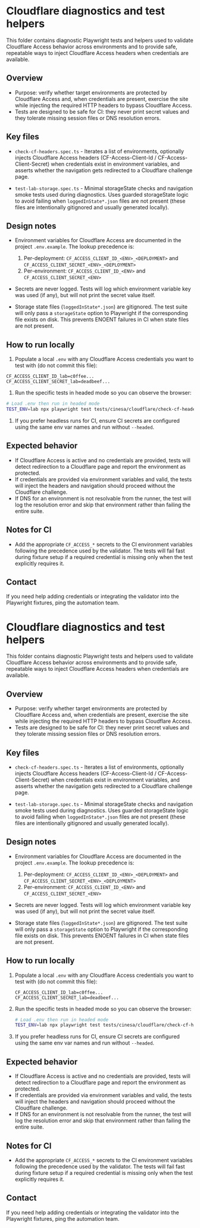 # Cloudflare diagnostics and test helpers

This folder contains diagnostic Playwright tests and helpers used to validate
Cloudflare Access behavior across environments and to provide safe, repeatable
ways to inject Cloudflare Access headers when credentials are available.

## Overview

- Purpose: verify whether target environments are protected by Cloudflare Access
   and, when credentials are present, exercise the site while injecting the
   required HTTP headers to bypass Cloudflare Access.
- Tests are designed to be safe for CI: they never print secret values and they
   tolerate missing session files or DNS resolution errors.

## Key files

- `check-cf-headers.spec.ts` - Iterates a list of environments, optionally
   injects Cloudflare Access headers (CF-Access-Client-Id / CF-Access-Client-Secret)
   when credentials exist in environment variables, and asserts whether the
   navigation gets redirected to a Cloudflare challenge page.

- `test-lab-storage.spec.ts` - Minimal storageState checks and navigation
   smoke tests used during diagnostics. Uses guarded storageState logic to avoid
   failing when `loggedInState*.json` files are not present (these files are
   intentionally gitignored and usually generated locally).

## Design notes

- Environment variables for Cloudflare Access are documented in the project
   `.env.example`. The lookup precedence is:

   1. Per-deployment: `CF_ACCESS_CLIENT_ID_<ENV>_<DEPLOYMENT>` and
       `CF_ACCESS_CLIENT_SECRET_<ENV>_<DEPLOYMENT>`
   2. Per-environment: `CF_ACCESS_CLIENT_ID_<ENV>` and
       `CF_ACCESS_CLIENT_SECRET_<ENV>`

- Secrets are never logged. Tests will log which environment variable key was
   used (if any), but will not print the secret value itself.

- Storage state files (`loggedInState*.json`) are gitignored. The test suite
   will only pass a `storageState` option to Playwright if the corresponding
   file exists on disk. This prevents ENOENT failures in CI when state files
   are not present.

## How to run locally

1. Populate a local `.env` with any Cloudflare Access credentials you want to
    test with (do not commit this file):

```text
CF_ACCESS_CLIENT_ID_lab=c0ffee...
CF_ACCESS_CLIENT_SECRET_lab=deadbeef...
```

1. Run the specific tests in headed mode so you can observe the browser:

```bash
# Load .env then run in headed mode
TEST_ENV=lab npx playwright test tests/cinesa/cloudflare/check-cf-headers.spec.ts --headed
```

1. If you prefer headless runs for CI, ensure CI secrets are configured using
    the same env var names and run without `--headed`.

## Expected behavior

- If Cloudflare Access is active and no credentials are provided, tests will
   detect redirection to a Cloudflare page and report the environment as
   protected.
- If credentials are provided via environment variables and valid, the tests
   will inject the headers and navigation should proceed without the Cloudflare
   challenge.
- If DNS for an environment is not resolvable from the runner, the test will
   log the resolution error and skip that environment rather than failing the
   entire suite.

## Notes for CI

- Add the appropriate `CF_ACCESS_*` secrets to the CI environment variables
   following the precedence used by the validator. The tests will fail fast
   during fixture setup if a required credential is missing only when the test
   explicitly requires it.

## Contact

If you need help adding credentials or integrating the validator into the
Playwright fixtures, ping the automation team.
 # Cloudflare diagnostics and test helpers

 This folder contains diagnostic Playwright tests and helpers used to validate
 Cloudflare Access behavior across environments and to provide safe, repeatable
 ways to inject Cloudflare Access headers when credentials are available.

 ## Overview

 - Purpose: verify whether target environments are protected by Cloudflare Access
 and, when credentials are present, exercise the site while injecting the
 required HTTP headers to bypass Cloudflare Access.
 - Tests are designed to be safe for CI: they never print secret values and they
 tolerate missing session files or DNS resolution errors.

 ## Key files

 - `check-cf-headers.spec.ts` - Iterates a list of environments, optionally
 injects Cloudflare Access headers (CF-Access-Client-Id / CF-Access-Client-Secret)
 when credentials exist in environment variables, and asserts whether the
 navigation gets redirected to a Cloudflare challenge page.

 - `test-lab-storage.spec.ts` - Minimal storageState checks and navigation
 smoke tests used during diagnostics. Uses guarded storageState logic to avoid
 failing when `loggedInState*.json` files are not present (these files are
 intentionally gitignored and usually generated locally).

 ## Design notes

 - Environment variables for Cloudflare Access are documented in the project
 `.env.example`. The lookup precedence is:

   1. Per-deployment: `CF_ACCESS_CLIENT_ID_<ENV>_<DEPLOYMENT>` and
      `CF_ACCESS_CLIENT_SECRET_<ENV>_<DEPLOYMENT>`
   2. Per-environment: `CF_ACCESS_CLIENT_ID_<ENV>` and
      `CF_ACCESS_CLIENT_SECRET_<ENV>`

 - Secrets are never logged. Tests will log which environment variable key was
 used (if any), but will not print the secret value itself.

 - Storage state files (`loggedInState*.json`) are gitignored. The test suite
 will only pass a `storageState` option to Playwright if the corresponding
 file exists on disk. This prevents ENOENT failures in CI when state files
 are not present.

 ## How to run locally

 1. Populate a local `.env` with any Cloudflare Access credentials you want to
    test with (do not commit this file):

    ```text
    CF_ACCESS_CLIENT_ID_lab=c0ffee...
    CF_ACCESS_CLIENT_SECRET_lab=deadbeef...
    ```

 1. Run the specific tests in headed mode so you can observe the browser:

    ```bash
    # Load .env then run in headed mode
    TEST_ENV=lab npx playwright test tests/cinesa/cloudflare/check-cf-headers.spec.ts --headed
    ```

 1. If you prefer headless runs for CI, ensure CI secrets are configured using
    the same env var names and run without `--headed`.

 ## Expected behavior

 - If Cloudflare Access is active and no credentials are provided, tests will
 detect redirection to a Cloudflare page and report the environment as
 protected.
 - If credentials are provided via environment variables and valid, the tests
 will inject the headers and navigation should proceed without the Cloudflare
 challenge.
 - If DNS for an environment is not resolvable from the runner, the test will
 log the resolution error and skip that environment rather than failing the
 entire suite.

 ## Notes for CI

 - Add the appropriate `CF_ACCESS_*` secrets to the CI environment variables
 following the precedence used by the validator. The tests will fail fast
 during fixture setup if a required credential is missing only when the test
 explicitly requires it.

 ## Contact

 If you need help adding credentials or integrating the validator into the
 Playwright fixtures, ping the automation team.

